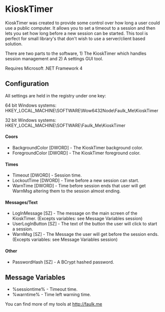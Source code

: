 KioskTimer
========

KioskTimer was created to provide some control over how long a user could use a public computer. It allows you to set a timeout to a session and then lets you set how long before a new session can be started. This tool is perfect for small library's that don't wish to use a server/client based solution.

There are two parts to the software, 1) The KioskTimer which handles session management and 2) A settings GUI tool.

Requires Microsoft .NET Framework 4


Configuration
-----

All settings are held in the registry under one key:

64 bit Windows systems:
HKEY_LOCAL_MACHINE\SOFTWARE\Wow6432Node\Faulk_Me\KioskTimer

32 bit Windows systems:
HKEY_LOCAL_MACHINE\SOFTWARE\Faulk_Me\KioskTimer

#### Coors
* BackgroundColor [DWORD] - The KioskTimer background color.
* ForegroundColor [DWORD] - The KioskTimer foreground color.

#### Times
* Timeout [DWORD] - Session time.
* LockoutTime [DWORD] - Time before a new session can start.
* WarnTime [DWORD] - Time before session ends that user will get WarnMsg altering them to the session almost ending.


#### Messages/Text
* LogInMessage [SZ] - The message on the main screen of the KioskTimer. (Excepts variables: see Message Variables session)
* UserLogInButton [SZ] - The text of the button the user will click to start a session.
* WarnMsg [SZ] - The Message the user will get before the session ends. (Excepts variables: see Message Variables session)

#### Other
* PasswordHash [SZ] - A BCrypt hashed password.


Message Variables
------

* %sessiontime% - Timeout time.
* %warntime% - Time left warning time.



You can find more of my tools at http://faulk.me